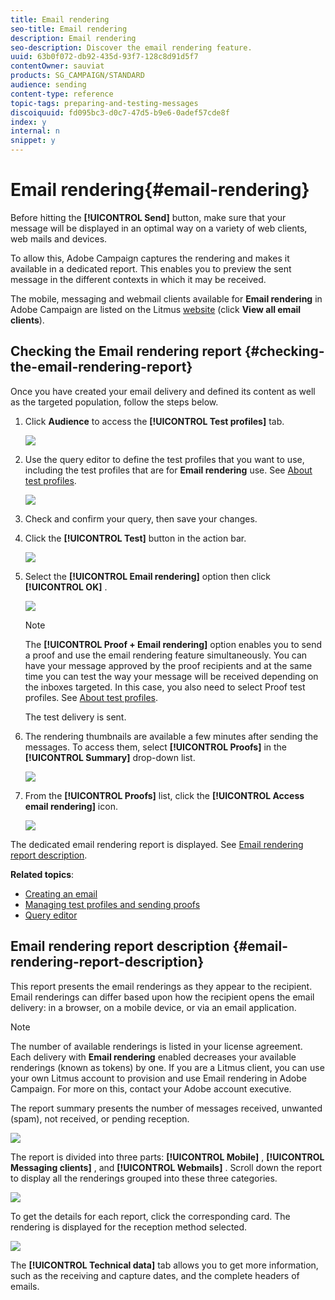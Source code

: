 ```yaml
---
title: Email rendering
seo-title: Email rendering
description: Email rendering
seo-description: Discover the email rendering feature.
uuid: 63b0f072-db92-435d-93f7-128c8d91d5f7
contentOwner: sauviat
products: SG_CAMPAIGN/STANDARD
audience: sending
content-type: reference
topic-tags: preparing-and-testing-messages
discoiquuid: fd095bc3-d0c7-47d5-b9e6-0adef57cde8f
index: y
internal: n
snippet: y
---
```


# Email rendering{#email-rendering}

Before hitting the **[!UICONTROL Send]** button, make sure that your message will be displayed in an optimal way on a variety of web clients, web mails and devices.

To allow this, Adobe Campaign captures the rendering and makes it available in a dedicated report. This enables you to preview the sent message in the different contexts in which it may be received.

The mobile, messaging and webmail clients available for **Email rendering** in Adobe Campaign are listed on the Litmus [website](https://litmus.com/email-testing) (click **View all email clients**).

## Checking the Email rendering report {#checking-the-email-rendering-report}

Once you have created your email delivery and defined its content as well as the targeted population, follow the steps below.

1. Click **Audience** to access the **[!UICONTROL Test profiles]** tab.

   ![](assets/email_rendering_05.png)

1. Use the query editor to define the test profiles that you want to use, including the test profiles that are for **Email rendering** use. See [About test profiles](../../sending/using/managing-test-profiles-and-sending-proofs.md#about-test-profiles).

   ![](assets/email_rendering_06.png)

1. Check and confirm your query, then save your changes.
1. Click the **[!UICONTROL Test]** button in the action bar.

   ![](assets/email_rendering_07.png)

1. Select the **[!UICONTROL Email rendering]** option then click **[!UICONTROL OK]** .

   ![](assets/email_rendering_08.png)

   >[!NOTE]
   >
   >The **[!UICONTROL Proof + Email rendering]** option enables you to send a proof and use the email rendering feature simultaneously. You can have your message approved by the proof recipients and at the same time you can test the way your message will be received depending on the inboxes targeted. In this case, you also need to select Proof test profiles. See [About test profiles](../../sending/using/managing-test-profiles-and-sending-proofs.md#about-test-profiles).

   The test delivery is sent.

1. The rendering thumbnails are available a few minutes after sending the messages. To access them, select **[!UICONTROL Proofs]** in the **[!UICONTROL Summary]** drop-down list.

   ![](assets/email_rendering_03.png)

1. From the **[!UICONTROL Proofs]** list, click the **[!UICONTROL Access email rendering]** icon.

   ![](assets/email_rendering_04.png)

The dedicated email rendering report is displayed. See [Email rendering report description](../../sending/using/email-rendering.md#email-rendering-report-description).

**Related topics**:

* [Creating an email](../../channels/using/creating-an-email.md)
* [Managing test profiles and sending proofs](../../sending/using/managing-test-profiles-and-sending-proofs.md)
* [Query editor](../../automating/using/editing-queries.md#about-query-editor)

## Email rendering report description {#email-rendering-report-description}

This report presents the email renderings as they appear to the recipient. Email renderings can differ based upon how the recipient opens the email delivery: in a browser, on a mobile device, or via an email application.

>[!NOTE]
>
>The number of available renderings is listed in your license agreement. Each delivery with **Email rendering** enabled decreases your available renderings (known as tokens) by one. If you are a Litmus client, you can use your own Litmus account to provision and use Email rendering in Adobe Campaign. For more on this, contact your Adobe account executive.

The report summary presents the number of messages received, unwanted (spam), not received, or pending reception.

![](assets/inbox_rendering_report.png)

The report is divided into three parts: **[!UICONTROL Mobile]** , **[!UICONTROL Messaging clients]** , and **[!UICONTROL Webmails]** . Scroll down the report to display all the renderings grouped into these three categories.

![](assets/inbox_rendering_report_3.png)

To get the details for each report, click the corresponding card. The rendering is displayed for the reception method selected.

![](assets/inbox_rendering_report_2.png)

The **[!UICONTROL Technical data]** tab allows you to get more information, such as the receiving and capture dates, and the complete headers of emails.
